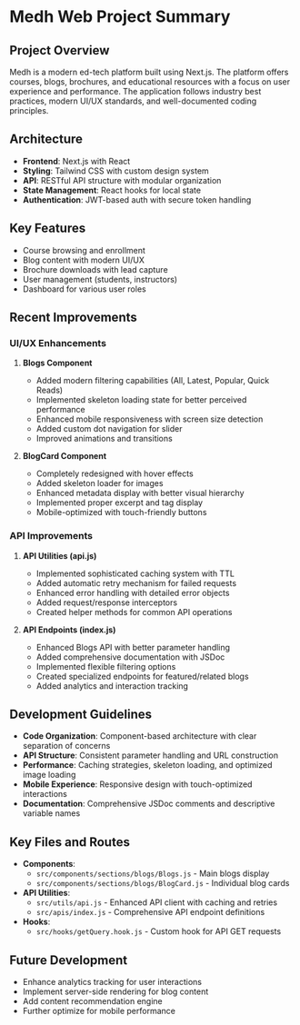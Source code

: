 # Medh Web Project Summary

## Project Overview
Medh is a modern ed-tech platform built using Next.js. The platform offers courses, blogs, brochures, and educational resources with a focus on user experience and performance. The application follows industry best practices, modern UI/UX standards, and well-documented coding principles.

## Architecture
- **Frontend**: Next.js with React
- **Styling**: Tailwind CSS with custom design system
- **API**: RESTful API structure with modular organization
- **State Management**: React hooks for local state
- **Authentication**: JWT-based auth with secure token handling

## Key Features
- Course browsing and enrollment
- Blog content with modern UI/UX
- Brochure downloads with lead capture
- User management (students, instructors)
- Dashboard for various user roles

## Recent Improvements

### UI/UX Enhancements
1. **Blogs Component**
   - Added modern filtering capabilities (All, Latest, Popular, Quick Reads)
   - Implemented skeleton loading state for better perceived performance
   - Enhanced mobile responsiveness with screen size detection
   - Added custom dot navigation for slider
   - Improved animations and transitions

2. **BlogCard Component**
   - Completely redesigned with hover effects
   - Added skeleton loader for images
   - Enhanced metadata display with better visual hierarchy
   - Implemented proper excerpt and tag display
   - Mobile-optimized with touch-friendly buttons

### API Improvements
1. **API Utilities (api.js)**
   - Implemented sophisticated caching system with TTL
   - Added automatic retry mechanism for failed requests
   - Enhanced error handling with detailed error objects
   - Added request/response interceptors
   - Created helper methods for common API operations

2. **API Endpoints (index.js)**
   - Enhanced Blogs API with better parameter handling
   - Added comprehensive documentation with JSDoc
   - Implemented flexible filtering options
   - Created specialized endpoints for featured/related blogs
   - Added analytics and interaction tracking

## Development Guidelines
- **Code Organization**: Component-based architecture with clear separation of concerns
- **API Structure**: Consistent parameter handling and URL construction 
- **Performance**: Caching strategies, skeleton loading, and optimized image loading
- **Mobile Experience**: Responsive design with touch-optimized interactions
- **Documentation**: Comprehensive JSDoc comments and descriptive variable names

## Key Files and Routes
- **Components**: 
  - `src/components/sections/blogs/Blogs.js` - Main blogs display
  - `src/components/sections/blogs/BlogCard.js` - Individual blog cards
- **API Utilities**:
  - `src/utils/api.js` - Enhanced API client with caching and retries
  - `src/apis/index.js` - Comprehensive API endpoint definitions
- **Hooks**:
  - `src/hooks/getQuery.hook.js` - Custom hook for API GET requests

## Future Development
- Enhance analytics tracking for user interactions
- Implement server-side rendering for blog content
- Add content recommendation engine
- Further optimize for mobile performance 